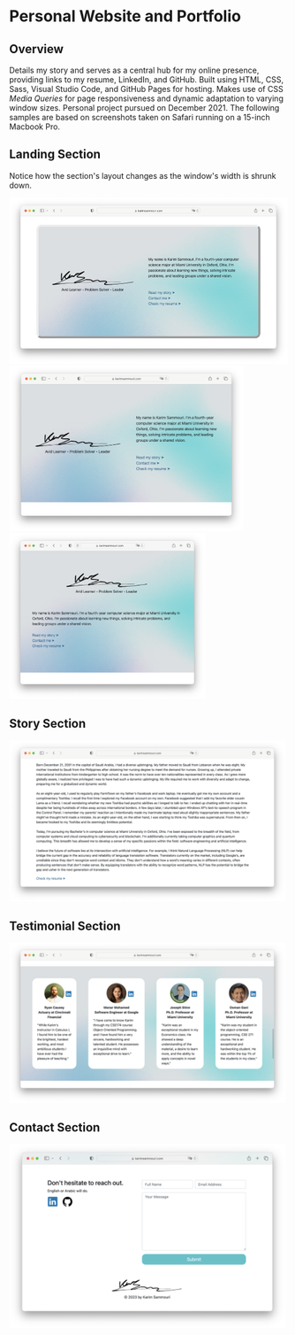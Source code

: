 <h1>Personal Website and Portfolio</h1>

<h2>Overview</h2>
<p>Details my story and serves as a central hub for my online presence, providing links to my resume, LinkedIn, and GitHub. 
Built using HTML, CSS, Sass, Visual Studio Code, and GitHub Pages for hosting. Makes use of CSS <i>Media Queries</i> for page 
responsiveness and dynamic adaptation to varying window sizes. Personal project pursued on December 2021. The following samples are based on screenshots taken on Safari running on a 15-inch Macbook Pro.</p>
  
<h2>Landing Section</h2>
<p>Notice how the section's layout changes as the window's width is shrunk down.</p>
<img height="300" src="https://github.com/karimsammouri/portfolio/blob/main/Screenshots/Landing.png">
<img height="300" src="https://github.com/karimsammouri/portfolio/blob/main/Screenshots/LandingShrunk.png">
<img height="300" src="https://github.com/karimsammouri/portfolio/blob/main/Screenshots/LandingShrunk2.png">

<h2>Story Section</h2>
<img width="500" src="https://github.com/karimsammouri/portfolio/blob/main/Screenshots/Story.png">

<h2>Testimonial Section</h2>
<img width="500" src="https://github.com/karimsammouri/portfolio/blob/main/Screenshots/Testimonial.png">

<h2>Contact Section</h2>
<img width="500" src="https://github.com/karimsammouri/portfolio/blob/main/Screenshots/Contact.png">
